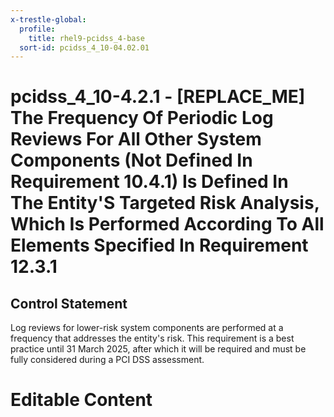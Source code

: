 ```yaml
---
x-trestle-global:
  profile:
    title: rhel9-pcidss_4-base
  sort-id: pcidss_4_10-04.02.01
---
```


# pcidss_4_10-4.2.1 - \[REPLACE_ME\] The Frequency Of Periodic Log Reviews For All Other System Components (Not Defined In Requirement 10.4.1) Is Defined In The Entity'S Targeted Risk Analysis, Which Is Performed According To All Elements Specified In Requirement 12.3.1

## Control Statement

Log reviews for lower-risk system components are performed at a frequency that addresses
the entity's risk. This requirement is a best practice until 31 March 2025, after which
it will be required and must be fully considered during a PCI DSS assessment.

# Editable Content

<!-- Make additions and edits below -->
<!-- The above represents the contents of the control as received by the profile, prior to additions. -->
<!-- If the profile makes additions to the control, they will appear below. -->
<!-- The above markdown may not be edited but you may edit the content below, and/or introduce new additions to be made by the profile. -->
<!-- If there is a yaml header at the top, parameter values may be edited. Use --set-parameters to incorporate the changes during assembly. -->
<!-- The content here will then replace what is in the profile for this control, after running profile-assemble. -->
<!-- The current profile has no added parts for this control, but you may add new ones here. -->
<!-- Each addition must have a heading either of the form ## Control my_addition_name -->
<!-- or ## Part a. (where the a. refers to one of the control statement labels.) -->
<!-- "## Control" parts are new parts added after the statement part. -->
<!-- "## Part" parts are new parts added into the top-level statement part with that label. -->
<!-- Subparts may be added with nested hash levels of the form ### My Subpart Name -->
<!-- underneath the parent ## Control or ## Part being added -->
<!-- See https://oscal-compass.github.io/compliance-trestle/tutorials/ssp_profile_catalog_authoring/ssp_profile_catalog_authoring for guidance. -->
